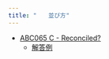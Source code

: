 ```yaml
---
title: "　　並び方"
---
```


- [ABC065 C - Reconciled?](https://atcoder.jp/contests/abc065/tasks/arc076_a)
    - [解答例](https://atcoder.jp/contests/abc065/submissions/18378004)